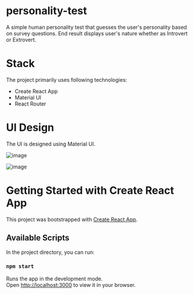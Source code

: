 # personality-test

A simple human personality test that guesses the user's personality based on survey questions. End result displays user's nature whether as Introvert or Extrovert.

# Stack

The project primarily uses following technologies:

- Create React App
- Material UI
- React Router

# UI Design

The UI is designed using Material UI.

![image](https://user-images.githubusercontent.com/36767215/163984014-a5484eb5-7f8a-4a49-8c9e-8cd848af8380.png)

![image](https://user-images.githubusercontent.com/36767215/163984169-e34a6540-420a-47bc-869d-53dd92aa8771.png)

# Getting Started with Create React App

This project was bootstrapped with [Create React App](https://github.com/facebook/create-react-app).

## Available Scripts

In the project directory, you can run:

### `npm start`

Runs the app in the development mode.\
Open [http://localhost:3000](http://localhost:3000) to view it in your browser.
